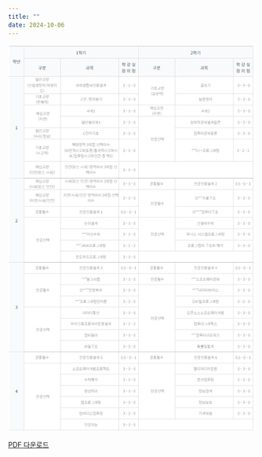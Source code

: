 ```yaml
---
title: ""
date: 2024-10-06
---
```


<img src="/static/uploads/curri.png" alt="Curriculum Image" style="max-width: 100%; height: auto;">


<a href="/static/uploads/yourfile.pdf" download>PDF 다운로드</a>


